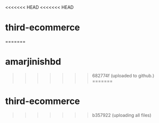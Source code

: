 <<<<<<< HEAD
<<<<<<< HEAD
# third-ecommerce
=======
# amarjinishbd
>>>>>>> 682774f (uploaded to github.)
=======
# third-ecommerce
>>>>>>> b357922 (uploading all files)
